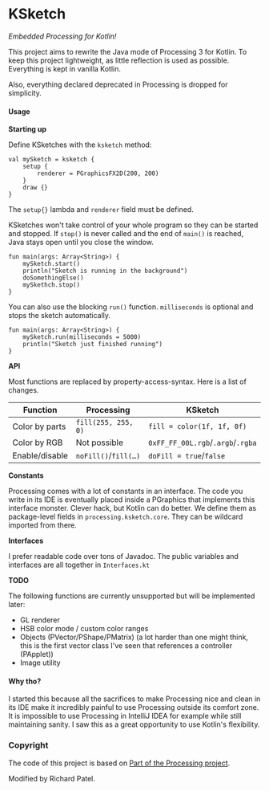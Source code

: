 # KSketch

_Embedded Processing for Kotlin!_

This project aims to rewrite the Java mode of Processing 3 for Kotlin.
To keep this project lightweight, as little reflection is used as possible.
Everything is kept in vanilla Kotlin.

Also, everything declared deprecated in Processing is dropped for simplicity.

#### Usage

**Starting up**

Define KSketches with the `ksketch` method:

```
val mySketch = ksketch {
	setup {
		renderer = PGraphicsFX2D(200, 200)
	}
	draw {}
}
```

The `setup{}` lambda and `renderer` field must be defined.

KSketches won't take control of your whole program so they can be started
and stopped. If `stop()` is never called and the end of `main()` is reached,
Java stays open until you close the window.

```
fun main(args: Array<String>) {
	mySketch.start()
	println("Sketch is running in the background")
	doSomethingElse()
	mySkethch.stop()
}
```

You can also use the blocking `run()` function.
`milliseconds` is optional and stops the sketch automatically.

```
fun main(args: Array<String>) {
	mySketch.run(milliseconds = 5000)
	println("Sketch just finished running")
}
```

**API**

Most functions are replaced by property-access-syntax.
Here is a list of changes.

| Function | Processing | KSketch |
| -------- | ---------- | ------- |
| Color by parts | `fill(255, 255, 0)` | `fill = color(1f, 1f, 0f)` |
| Color by RGB | Not possible | `0xFF_FF_00L.rgb`/`.argb`/`.rgba` |
| Enable/disable | `noFill()`/`fill(…)` | `doFill = true`/`false` |

**Constants**

Processing comes with a lot of constants in an interface.
The code you write in its IDE is eventually placed inside a PGraphics that
implements this interface monster. Clever hack, but Kotlin can do better.
We define them as package-level fields in `processing.ksketch.core`.
They can be wildcard imported from there.

**Interfaces**

I prefer readable code over tons of Javadoc. The public variables and
interfaces are all together in `Interfaces.kt`

**TODO**

The following functions are currently unsupported but will be implemented later:
 * GL renderer
 * HSB color mode / custom color ranges
 * Objects (PVector/PShape/PMatrix)
   (a lot harder than one might think, this is the first vector class I've seen
   that references a controller (PApplet))
 * Image utility

#### Why tho?

I started this because all the sacrifices to make Processing nice and clean
in its IDE make it incredibly painful to use Processing outside its comfort
zone. It is impossible to use Processing in IntelliJ IDEA for example while
still maintaining sanity. I saw this as a great opportunity to use Kotlin's
flexibility.

### Copyright

The code of this project is based on [Part of the Processing project](http://processing.org).

Modified by Richard Patel.
